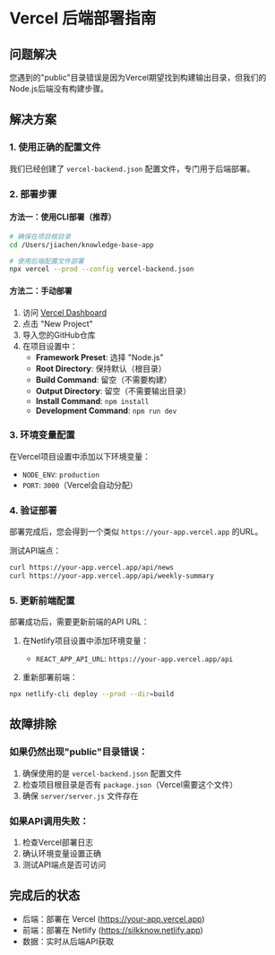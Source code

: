 # Vercel 后端部署指南

## 问题解决
您遇到的"public"目录错误是因为Vercel期望找到构建输出目录，但我们的Node.js后端没有构建步骤。

## 解决方案

### 1. 使用正确的配置文件
我们已经创建了 `vercel-backend.json` 配置文件，专门用于后端部署。

### 2. 部署步骤

#### 方法一：使用CLI部署（推荐）
```bash
# 确保在项目根目录
cd /Users/jiachen/knowledge-base-app

# 使用后端配置文件部署
npx vercel --prod --config vercel-backend.json
```

#### 方法二：手动部署
1. 访问 [Vercel Dashboard](https://vercel.com/dashboard)
2. 点击 "New Project"
3. 导入您的GitHub仓库
4. 在项目设置中：
   - **Framework Preset**: 选择 "Node.js"
   - **Root Directory**: 保持默认（根目录）
   - **Build Command**: 留空（不需要构建）
   - **Output Directory**: 留空（不需要输出目录）
   - **Install Command**: `npm install`
   - **Development Command**: `npm run dev`

### 3. 环境变量配置
在Vercel项目设置中添加以下环境变量：
- `NODE_ENV`: `production`
- `PORT`: `3000`（Vercel会自动分配）

### 4. 验证部署
部署完成后，您会得到一个类似 `https://your-app.vercel.app` 的URL。

测试API端点：
```bash
curl https://your-app.vercel.app/api/news
curl https://your-app.vercel.app/api/weekly-summary
```

### 5. 更新前端配置
部署成功后，需要更新前端的API URL：

1. 在Netlify项目设置中添加环境变量：
   - `REACT_APP_API_URL`: `https://your-app.vercel.app/api`

2. 重新部署前端：
```bash
npx netlify-cli deploy --prod --dir=build
```

## 故障排除

### 如果仍然出现"public"目录错误：
1. 确保使用的是 `vercel-backend.json` 配置文件
2. 检查项目根目录是否有 `package.json`（Vercel需要这个文件）
3. 确保 `server/server.js` 文件存在

### 如果API调用失败：
1. 检查Vercel部署日志
2. 确认环境变量设置正确
3. 测试API端点是否可访问

## 完成后的状态
- 后端：部署在 Vercel (https://your-app.vercel.app)
- 前端：部署在 Netlify (https://silkknow.netlify.app)
- 数据：实时从后端API获取 